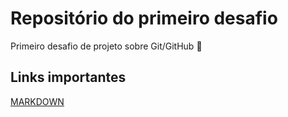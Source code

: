 # Repositório do primeiro desafio

Primeiro desafio de projeto sobre Git/GitHub 🦆

## Links importantes

[MARKDOWN](markdownguide.org/basic-syntax/)
